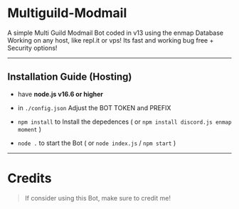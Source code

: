 # Multiguild-Modmail
A simple Multi Guild Modmail Bot coded in v13 using the enmap Database Working on any host, like repl.it or vps! Its fast and working bug free + Security options!

***

## Installation Guide (Hosting)

- have **node.js v16.6 or higher**

- in `./config.json` Adjust the BOT TOKEN and PREFIX

- `npm install` to Install the depedences ( or `npm install discord.js enmap moment` )

- `node .` to start the Bot ( or `node index.js` / `npm start` )

***

# Credits

> If consider using this Bot, make sure to credit me!
